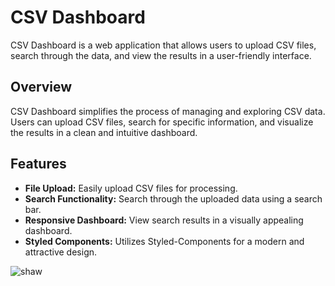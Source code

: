 # CSV Dashboard

CSV Dashboard is a web application that allows users to upload CSV files, search through the data, and view the results in a user-friendly interface.

## Overview

CSV Dashboard simplifies the process of managing and exploring CSV data. Users can upload CSV files, search for specific information, and visualize the results in a clean and intuitive dashboard.

## Features

- **File Upload:** Easily upload CSV files for processing.
- **Search Functionality:** Search through the uploaded data using a search bar.
- **Responsive Dashboard:** View search results in a visually appealing dashboard.
- **Styled Components:** Utilizes Styled-Components for a modern and attractive design.

![shaw](https://github.com/micaellimedeiros/shaw-and-partners/assets/54600663/f40dfea6-3544-4ac8-9822-70dded2e8493)
